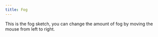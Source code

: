 ```yaml
---
title: Fog
---
```


This is the fog sketch, you can change the amount of fog by moving the mouse from left to right.

<!-- Sketch file location, (pending organization) -->
<script src="fog.js"></script>
<!-- Necessary element to position p5 canvas -->
<div id="sketch-div"></div>

